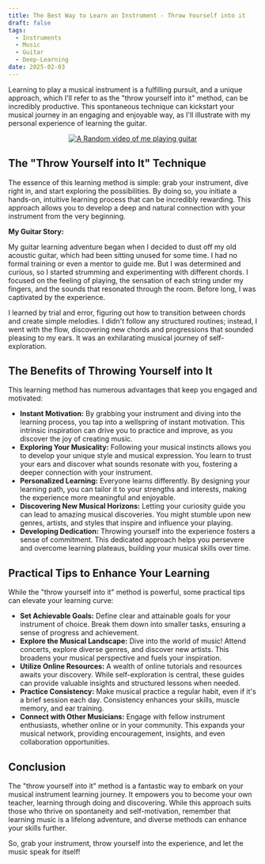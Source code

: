 ```yaml
---
title: The Best Way to Learn an Instrument - Throw Yourself into it
draft: false
tags:
  - Instruments
  - Music
  - Guitar
  - Deep-Learning
date: 2025-02-03
---
```

Learning to play a musical instrument is a fulfilling pursuit, and a unique approach, which I'll refer to as the "throw yourself into it" method, can be incredibly productive. This spontaneous technique can kickstart your musical journey in an engaging and enjoyable way, as I'll illustrate with my personal experience of learning the guitar.

<div align="center">

[![A Random video of me playing guitar](https://img.youtube.com/vi/SIreSfmBla4/0.jpg)](https://www.youtube.com/watch?v=SIreSfmBla4)

</div>

## The "Throw Yourself into It" Technique

The essence of this learning method is simple: grab your instrument, dive right in, and start exploring the possibilities. By doing so, you initiate a hands-on, intuitive learning process that can be incredibly rewarding. This approach allows you to develop a deep and natural connection with your instrument from the very beginning.

**My Guitar Story:**

My guitar learning adventure began when I decided to dust off my old acoustic guitar, which had been sitting unused for some time. I had no formal training or even a mentor to guide me. But I was determined and curious, so I started strumming and experimenting with different chords. I focused on the feeling of playing, the sensation of each string under my fingers, and the sounds that resonated through the room. Before long, I was captivated by the experience.

I learned by trial and error, figuring out how to transition between chords and create simple melodies. I didn't follow any structured routines; instead, I went with the flow, discovering new chords and progressions that sounded pleasing to my ears. It was an exhilarating musical journey of self-exploration.

## The Benefits of Throwing Yourself into It

This learning method has numerous advantages that keep you engaged and motivated:

- **Instant Motivation:** By grabbing your instrument and diving into the learning process, you tap into a wellspring of instant motivation. This intrinsic inspiration can drive you to practice and improve, as you discover the joy of creating music.
- **Exploring Your Musicality:** Following your musical instincts allows you to develop your unique style and musical expression. You learn to trust your ears and discover what sounds resonate with you, fostering a deeper connection with your instrument.
- **Personalized Learning:** Everyone learns differently. By designing your learning path, you can tailor it to your strengths and interests, making the experience more meaningful and enjoyable.
- **Discovering New Musical Horizons:** Letting your curiosity guide you can lead to amazing musical discoveries. You might stumble upon new genres, artists, and styles that inspire and influence your playing.
- **Developing Dedication:** Throwing yourself into the experience fosters a sense of commitment. This dedicated approach helps you persevere and overcome learning plateaus, building your musical skills over time.

## Practical Tips to Enhance Your Learning

While the "throw yourself into it" method is powerful, some practical tips can elevate your learning curve:

- **Set Achievable Goals:** Define clear and attainable goals for your instrument of choice. Break them down into smaller tasks, ensuring a sense of progress and achievement.
- **Explore the Musical Landscape:** Dive into the world of music! Attend concerts, explore diverse genres, and discover new artists. This broadens your musical perspective and fuels your inspiration.
- **Utilize Online Resources:** A wealth of online tutorials and resources awaits your discovery. While self-exploration is central, these guides can provide valuable insights and structured lessons when needed.
- **Practice Consistency:** Make musical practice a regular habit, even if it's a brief session each day. Consistency enhances your skills, muscle memory, and ear training.
- **Connect with Other Musicians:** Engage with fellow instrument enthusiasts, whether online or in your community. This expands your musical network, providing encouragement, insights, and even collaboration opportunities.

## Conclusion

The "throw yourself into it" method is a fantastic way to embark on your musical instrument learning journey. It empowers you to become your own teacher, learning through doing and discovering. While this approach suits those who thrive on spontaneity and self-motivation, remember that learning music is a lifelong adventure, and diverse methods can enhance your skills further.

So, grab your instrument, throw yourself into the experience, and let the music speak for itself!